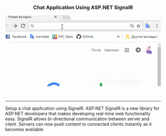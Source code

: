<h3><p align="center"> Chat Application Using ASP.NET SignalR</p></h3>
<p align="center">
<img src="https://github.com/VanHakobyan/ChatApplicationUsingASP.NETSignalR/blob/master/SignalR.gif?raw=true"></p></br>
<hr/>
Setup a chat application using SignalR. ASP.NET SignalR is a new library for ASP.NET developers that makes developing real-time web functionality easy. SignalR allows bi-directional communication between server and client. Servers can now push content to connected clients instantly as it becomes available.
